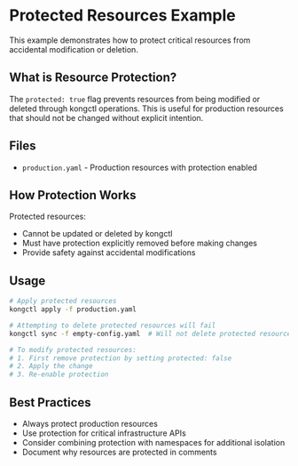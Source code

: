 # Protected Resources Example

This example demonstrates how to protect critical resources from accidental modification or deletion.

## What is Resource Protection?

The `protected: true` flag prevents resources from being modified or deleted through kongctl operations. This is useful for production resources that should not be changed without explicit intention.

## Files

- `production.yaml` - Production resources with protection enabled

## How Protection Works

Protected resources:
- Cannot be updated or deleted by kongctl
- Must have protection explicitly removed before making changes
- Provide safety against accidental modifications

## Usage

```bash
# Apply protected resources
kongctl apply -f production.yaml

# Attempting to delete protected resources will fail
kongctl sync -f empty-config.yaml  # Will not delete protected resources

# To modify protected resources:
# 1. First remove protection by setting protected: false
# 2. Apply the change
# 3. Re-enable protection
```

## Best Practices

- Always protect production resources
- Use protection for critical infrastructure APIs
- Consider combining protection with namespaces for additional isolation
- Document why resources are protected in comments